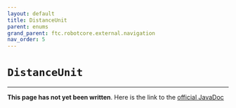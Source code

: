 ```yaml
---
layout: default
title: DistanceUnit
parent: enums
grand_parent: ftc.robotcore.external.navigation
nav_order: 5
---
```

# `DistanceUnit`
---
**This page has not yet been written**. Here is the link to the [official JavaDoc](https://ftctechnh.github.io/ftc_app/doc/javadoc/org/firstinspires/ftc/robotcore/external/navigation/DistanceUnit.html)
        